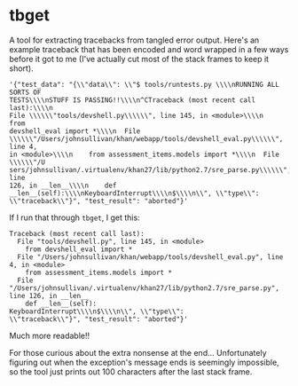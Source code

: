 # tbget

A tool for extracting tracebacks from tangled error output. Here's an example traceback that has been encoded and word wrapped in a few ways before it got to me (I've actually cut most of the stack frames to keep it short).

```
'{"test_data": "{\\"data\\": \\"$ tools/runtests.py \\\\nRUNNING ALL SORTS OF
TESTS\\\\nSTUFF IS PASSING!!\\\\n^CTraceback (most recent call last):\\\\n
File \\\\\\"tools/devshell.py\\\\\\", line 145, in <module>\\\\n    from
devshell_eval import *\\\\n  File
\\\\\\"/Users/johnsullivan/khan/webapp/tools/devshell_eval.py\\\\\\", line 4,
in <module>\\\\n    from assessment_items.models import *\\\\n  File \\\\\\"/U
sers/johnsullivan/.virtualenv/khan27/lib/python2.7/sre_parse.py\\\\\\", line
126, in __len__\\\\n    def
__len__(self):\\\\nKeyboardInterrupt\\\\n$\\\\n\\", \\"type\\":
\\"traceback\\"}", "test_result": "aborted"}'
```

If I run that through `tbget`, I get this:

```pytb
Traceback (most recent call last):
  File "tools/devshell.py", line 145, in <module>
    from devshell_eval import *
  File "/Users/johnsullivan/khan/webapp/tools/devshell_eval.py", line 4, in <module>
    from assessment_items.models import *
  File "/Users/johnsullivan/.virtualenv/khan27/lib/python2.7/sre_parse.py", line 126, in __len__
    def __len__(self):
KeyboardInterrupt\\\\n$\\\\n\\", \\"type\\":
\\"traceback\\"}", "test_result": "aborted"}'
```

Much more readable!!

For those curious about the extra nonsense at the end... Unfortunately figuring out when the exception's message ends is seemingly impossible, so the tool just prints out 100 characters after the last stack frame.
